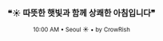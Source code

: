 <div align="center">

<br>

<h3>❝☀️ 따뜻한 햇빛과 함께 상쾌한 아침입니다❞</h3>

<sub>10:00 AM • Seoul ☀️ • by CrowRish</sub>

<br>

</div>